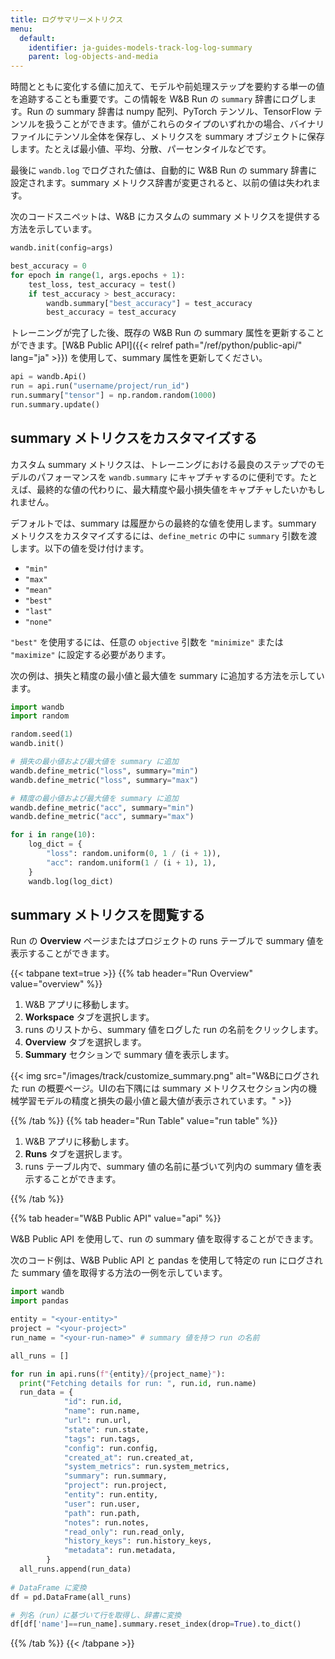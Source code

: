 ```yaml
---
title: ログサマリーメトリクス
menu:
  default:
    identifier: ja-guides-models-track-log-log-summary
    parent: log-objects-and-media
---
```


時間とともに変化する値に加えて、モデルや前処理ステップを要約する単一の値を追跡することも重要です。この情報を W&B Run の `summary` 辞書にログします。Run の summary 辞書は numpy 配列、PyTorch テンソル、TensorFlow テンソルを扱うことができます。値がこれらのタイプのいずれかの場合、バイナリファイルにテンソル全体を保存し、メトリクスを summary オブジェクトに保存します。たとえば最小値、平均、分散、パーセンタイルなどです。

最後に `wandb.log` でログされた値は、自動的に W&B Run の summary 辞書に設定されます。summary メトリクス辞書が変更されると、以前の値は失われます。

次のコードスニペットは、W&B にカスタムの summary メトリクスを提供する方法を示しています。
```python
wandb.init(config=args)

best_accuracy = 0
for epoch in range(1, args.epochs + 1):
    test_loss, test_accuracy = test()
    if test_accuracy > best_accuracy:
        wandb.summary["best_accuracy"] = test_accuracy
        best_accuracy = test_accuracy
```

トレーニングが完了した後、既存の W&B Run の summary 属性を更新することができます。[W&B Public API]({{< relref path="/ref/python/public-api/" lang="ja" >}}) を使用して、summary 属性を更新してください。

```python
api = wandb.Api()
run = api.run("username/project/run_id")
run.summary["tensor"] = np.random.random(1000)
run.summary.update()
```

## summary メトリクスをカスタマイズする

カスタム summary メトリクスは、トレーニングにおける最良のステップでのモデルのパフォーマンスを `wandb.summary` にキャプチャするのに便利です。たとえば、最終的な値の代わりに、最大精度や最小損失値をキャプチャしたいかもしれません。

デフォルトでは、summary は履歴からの最終的な値を使用します。summary メトリクスをカスタマイズするには、`define_metric` の中に `summary` 引数を渡します。以下の値を受け付けます。

* `"min"`
* `"max"`
* `"mean"`
* `"best"`
* `"last"`
* `"none"`

`"best"` を使用するには、任意の `objective` 引数を `"minimize"` または `"maximize"` に設定する必要があります。

次の例は、損失と精度の最小値と最大値を summary に追加する方法を示しています。

```python
import wandb
import random

random.seed(1)
wandb.init()

# 損失の最小値および最大値を summary に追加
wandb.define_metric("loss", summary="min")
wandb.define_metric("loss", summary="max")

# 精度の最小値および最大値を summary に追加
wandb.define_metric("acc", summary="min")
wandb.define_metric("acc", summary="max")

for i in range(10):
    log_dict = {
        "loss": random.uniform(0, 1 / (i + 1)),
        "acc": random.uniform(1 / (i + 1), 1),
    }
    wandb.log(log_dict)
```

## summary メトリクスを閲覧する

Run の **Overview** ページまたはプロジェクトの runs テーブルで summary 値を表示することができます。

{{< tabpane text=true >}}
{{% tab header="Run Overview" value="overview" %}}

1. W&B アプリに移動します。
2. **Workspace** タブを選択します。
3. runs のリストから、summary 値をログした run の名前をクリックします。
4. **Overview** タブを選択します。
5. **Summary** セクションで summary 値を表示します。

{{< img src="/images/track/customize_summary.png" alt="W&Bにログされた run の概要ページ。UIの右下隅には summary メトリクスセクション内の機械学習モデルの精度と損失の最小値と最大値が表示されています。" >}}

{{% /tab %}}
{{% tab header="Run Table" value="run table" %}}

1. W&B アプリに移動します。
2. **Runs** タブを選択します。
3. runs テーブル内で、summary 値の名前に基づいて列内の summary 値を表示することができます。

{{% /tab %}}

{{% tab header="W&B Public API" value="api" %}}

W&B Public API を使用して、run の summary 値を取得することができます。

次のコード例は、W&B Public API と pandas を使用して特定の run にログされた summary 値を取得する方法の一例を示しています。

```python
import wandb
import pandas

entity = "<your-entity>"
project = "<your-project>"
run_name = "<your-run-name>" # summary 値を持つ run の名前

all_runs = []

for run in api.runs(f"{entity}/{project_name}"):
  print("Fetching details for run: ", run.id, run.name)
  run_data = {
            "id": run.id,
            "name": run.name,
            "url": run.url,
            "state": run.state,
            "tags": run.tags,
            "config": run.config,
            "created_at": run.created_at,
            "system_metrics": run.system_metrics,
            "summary": run.summary,
            "project": run.project,
            "entity": run.entity,
            "user": run.user,
            "path": run.path,
            "notes": run.notes,
            "read_only": run.read_only,
            "history_keys": run.history_keys,
            "metadata": run.metadata,
        }
  all_runs.append(run_data)
  
# DataFrame に変換  
df = pd.DataFrame(all_runs)

# 列名（run）に基づいて行を取得し、辞書に変換
df[df['name']==run_name].summary.reset_index(drop=True).to_dict()
```

{{% /tab %}}
{{< /tabpane >}}